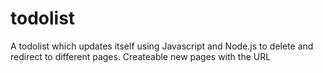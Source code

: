 # todolist
A todolist which updates itself using Javascript and Node.js to delete and redirect to different pages. Createable new pages with the URL
